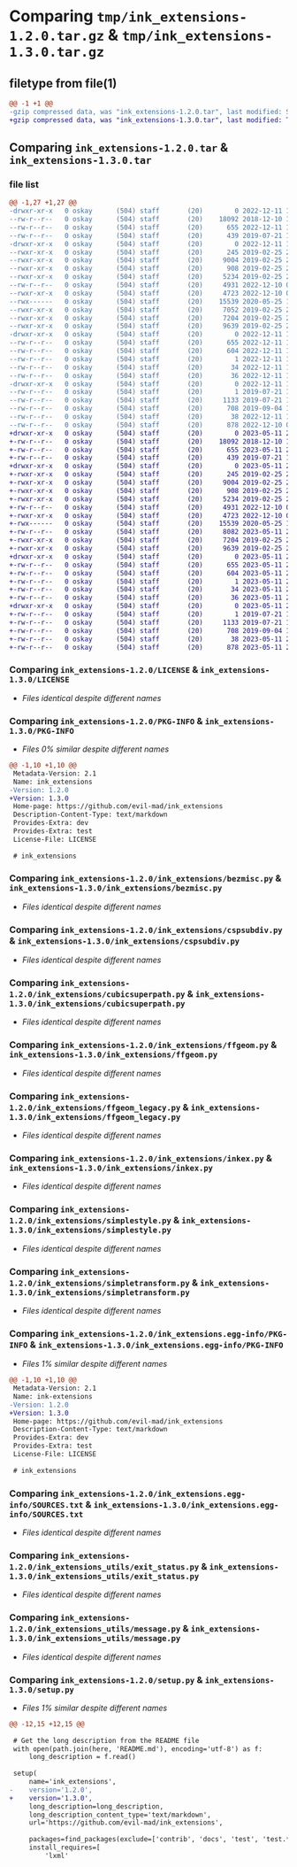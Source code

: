 # Comparing `tmp/ink_extensions-1.2.0.tar.gz` & `tmp/ink_extensions-1.3.0.tar.gz`

## filetype from file(1)

```diff
@@ -1 +1 @@
-gzip compressed data, was "ink_extensions-1.2.0.tar", last modified: Sun Dec 11 19:29:40 2022, max compression
+gzip compressed data, was "ink_extensions-1.3.0.tar", last modified: Thu May 11 22:01:19 2023, max compression
```

## Comparing `ink_extensions-1.2.0.tar` & `ink_extensions-1.3.0.tar`

### file list

```diff
@@ -1,27 +1,27 @@
-drwxr-xr-x   0 oskay      (504) staff       (20)        0 2022-12-11 19:29:40.963245 ink_extensions-1.2.0/
--rw-r--r--   0 oskay      (504) staff       (20)    18092 2018-12-10 18:38:07.000000 ink_extensions-1.2.0/LICENSE
--rw-r--r--   0 oskay      (504) staff       (20)      655 2022-12-11 19:29:40.963121 ink_extensions-1.2.0/PKG-INFO
--rw-r--r--   0 oskay      (504) staff       (20)      439 2019-07-21 17:18:17.000000 ink_extensions-1.2.0/README.md
-drwxr-xr-x   0 oskay      (504) staff       (20)        0 2022-12-11 19:29:40.961658 ink_extensions-1.2.0/ink_extensions/
--rwxr-xr-x   0 oskay      (504) staff       (20)      245 2019-02-25 23:13:22.000000 ink_extensions-1.2.0/ink_extensions/__init__.py
--rwxr-xr-x   0 oskay      (504) staff       (20)     9004 2019-02-25 23:13:22.000000 ink_extensions-1.2.0/ink_extensions/bezmisc.py
--rwxr-xr-x   0 oskay      (504) staff       (20)      908 2019-02-25 23:13:22.000000 ink_extensions-1.2.0/ink_extensions/cspsubdiv.py
--rwxr-xr-x   0 oskay      (504) staff       (20)     5234 2019-02-25 23:13:22.000000 ink_extensions-1.2.0/ink_extensions/cubicsuperpath.py
--rw-r--r--   0 oskay      (504) staff       (20)     4931 2022-12-10 02:00:22.000000 ink_extensions-1.2.0/ink_extensions/ffgeom.py
--rwxr-xr-x   0 oskay      (504) staff       (20)     4723 2022-12-10 01:58:22.000000 ink_extensions-1.2.0/ink_extensions/ffgeom_legacy.py
--rwx------   0 oskay      (504) staff       (20)    15539 2020-05-25 16:20:11.000000 ink_extensions-1.2.0/ink_extensions/inkex.py
--rwxr-xr-x   0 oskay      (504) staff       (20)     7052 2019-02-25 23:13:22.000000 ink_extensions-1.2.0/ink_extensions/simplepath.py
--rwxr-xr-x   0 oskay      (504) staff       (20)     7204 2019-02-25 23:13:22.000000 ink_extensions-1.2.0/ink_extensions/simplestyle.py
--rwxr-xr-x   0 oskay      (504) staff       (20)     9639 2019-02-25 23:13:22.000000 ink_extensions-1.2.0/ink_extensions/simpletransform.py
-drwxr-xr-x   0 oskay      (504) staff       (20)        0 2022-12-11 19:29:40.962389 ink_extensions-1.2.0/ink_extensions.egg-info/
--rw-r--r--   0 oskay      (504) staff       (20)      655 2022-12-11 19:29:40.000000 ink_extensions-1.2.0/ink_extensions.egg-info/PKG-INFO
--rw-r--r--   0 oskay      (504) staff       (20)      604 2022-12-11 19:29:40.000000 ink_extensions-1.2.0/ink_extensions.egg-info/SOURCES.txt
--rw-r--r--   0 oskay      (504) staff       (20)        1 2022-12-11 19:29:40.000000 ink_extensions-1.2.0/ink_extensions.egg-info/dependency_links.txt
--rw-r--r--   0 oskay      (504) staff       (20)       34 2022-12-11 19:29:40.000000 ink_extensions-1.2.0/ink_extensions.egg-info/requires.txt
--rw-r--r--   0 oskay      (504) staff       (20)       36 2022-12-11 19:29:40.000000 ink_extensions-1.2.0/ink_extensions.egg-info/top_level.txt
-drwxr-xr-x   0 oskay      (504) staff       (20)        0 2022-12-11 19:29:40.962923 ink_extensions-1.2.0/ink_extensions_utils/
--rw-r--r--   0 oskay      (504) staff       (20)        1 2019-07-21 17:18:17.000000 ink_extensions-1.2.0/ink_extensions_utils/__init__.py
--rw-r--r--   0 oskay      (504) staff       (20)     1133 2019-07-21 17:18:17.000000 ink_extensions-1.2.0/ink_extensions_utils/exit_status.py
--rw-r--r--   0 oskay      (504) staff       (20)      708 2019-09-04 16:43:48.000000 ink_extensions-1.2.0/ink_extensions_utils/message.py
--rw-r--r--   0 oskay      (504) staff       (20)       38 2022-12-11 19:29:40.963284 ink_extensions-1.2.0/setup.cfg
--rw-r--r--   0 oskay      (504) staff       (20)      878 2022-12-10 02:46:08.000000 ink_extensions-1.2.0/setup.py
+drwxr-xr-x   0 oskay      (504) staff       (20)        0 2023-05-11 22:01:19.136350 ink_extensions-1.3.0/
+-rw-r--r--   0 oskay      (504) staff       (20)    18092 2018-12-10 18:38:07.000000 ink_extensions-1.3.0/LICENSE
+-rw-r--r--   0 oskay      (504) staff       (20)      655 2023-05-11 22:01:19.136163 ink_extensions-1.3.0/PKG-INFO
+-rw-r--r--   0 oskay      (504) staff       (20)      439 2019-07-21 17:18:17.000000 ink_extensions-1.3.0/README.md
+drwxr-xr-x   0 oskay      (504) staff       (20)        0 2023-05-11 22:01:19.134243 ink_extensions-1.3.0/ink_extensions/
+-rwxr-xr-x   0 oskay      (504) staff       (20)      245 2019-02-25 23:13:22.000000 ink_extensions-1.3.0/ink_extensions/__init__.py
+-rwxr-xr-x   0 oskay      (504) staff       (20)     9004 2019-02-25 23:13:22.000000 ink_extensions-1.3.0/ink_extensions/bezmisc.py
+-rwxr-xr-x   0 oskay      (504) staff       (20)      908 2019-02-25 23:13:22.000000 ink_extensions-1.3.0/ink_extensions/cspsubdiv.py
+-rwxr-xr-x   0 oskay      (504) staff       (20)     5234 2019-02-25 23:13:22.000000 ink_extensions-1.3.0/ink_extensions/cubicsuperpath.py
+-rw-r--r--   0 oskay      (504) staff       (20)     4931 2022-12-10 02:00:22.000000 ink_extensions-1.3.0/ink_extensions/ffgeom.py
+-rwxr-xr-x   0 oskay      (504) staff       (20)     4723 2022-12-10 01:58:22.000000 ink_extensions-1.3.0/ink_extensions/ffgeom_legacy.py
+-rwx------   0 oskay      (504) staff       (20)    15539 2020-05-25 16:20:11.000000 ink_extensions-1.3.0/ink_extensions/inkex.py
+-rw-r--r--   0 oskay      (504) staff       (20)     8082 2023-05-11 21:51:53.000000 ink_extensions-1.3.0/ink_extensions/simplepath.py
+-rwxr-xr-x   0 oskay      (504) staff       (20)     7204 2019-02-25 23:13:22.000000 ink_extensions-1.3.0/ink_extensions/simplestyle.py
+-rwxr-xr-x   0 oskay      (504) staff       (20)     9639 2019-02-25 23:13:22.000000 ink_extensions-1.3.0/ink_extensions/simpletransform.py
+drwxr-xr-x   0 oskay      (504) staff       (20)        0 2023-05-11 22:01:19.135055 ink_extensions-1.3.0/ink_extensions.egg-info/
+-rw-r--r--   0 oskay      (504) staff       (20)      655 2023-05-11 22:01:19.000000 ink_extensions-1.3.0/ink_extensions.egg-info/PKG-INFO
+-rw-r--r--   0 oskay      (504) staff       (20)      604 2023-05-11 22:01:19.000000 ink_extensions-1.3.0/ink_extensions.egg-info/SOURCES.txt
+-rw-r--r--   0 oskay      (504) staff       (20)        1 2023-05-11 22:01:19.000000 ink_extensions-1.3.0/ink_extensions.egg-info/dependency_links.txt
+-rw-r--r--   0 oskay      (504) staff       (20)       34 2023-05-11 22:01:19.000000 ink_extensions-1.3.0/ink_extensions.egg-info/requires.txt
+-rw-r--r--   0 oskay      (504) staff       (20)       36 2023-05-11 22:01:19.000000 ink_extensions-1.3.0/ink_extensions.egg-info/top_level.txt
+drwxr-xr-x   0 oskay      (504) staff       (20)        0 2023-05-11 22:01:19.135920 ink_extensions-1.3.0/ink_extensions_utils/
+-rw-r--r--   0 oskay      (504) staff       (20)        1 2019-07-21 17:18:17.000000 ink_extensions-1.3.0/ink_extensions_utils/__init__.py
+-rw-r--r--   0 oskay      (504) staff       (20)     1133 2019-07-21 17:18:17.000000 ink_extensions-1.3.0/ink_extensions_utils/exit_status.py
+-rw-r--r--   0 oskay      (504) staff       (20)      708 2019-09-04 16:43:48.000000 ink_extensions-1.3.0/ink_extensions_utils/message.py
+-rw-r--r--   0 oskay      (504) staff       (20)       38 2023-05-11 22:01:19.136419 ink_extensions-1.3.0/setup.cfg
+-rw-r--r--   0 oskay      (504) staff       (20)      878 2023-05-11 21:51:53.000000 ink_extensions-1.3.0/setup.py
```

### Comparing `ink_extensions-1.2.0/LICENSE` & `ink_extensions-1.3.0/LICENSE`

 * *Files identical despite different names*

### Comparing `ink_extensions-1.2.0/PKG-INFO` & `ink_extensions-1.3.0/PKG-INFO`

 * *Files 0% similar despite different names*

```diff
@@ -1,10 +1,10 @@
 Metadata-Version: 2.1
 Name: ink_extensions
-Version: 1.2.0
+Version: 1.3.0
 Home-page: https://github.com/evil-mad/ink_extensions
 Description-Content-Type: text/markdown
 Provides-Extra: dev
 Provides-Extra: test
 License-File: LICENSE
 
 # ink_extensions
```

### Comparing `ink_extensions-1.2.0/ink_extensions/bezmisc.py` & `ink_extensions-1.3.0/ink_extensions/bezmisc.py`

 * *Files identical despite different names*

### Comparing `ink_extensions-1.2.0/ink_extensions/cspsubdiv.py` & `ink_extensions-1.3.0/ink_extensions/cspsubdiv.py`

 * *Files identical despite different names*

### Comparing `ink_extensions-1.2.0/ink_extensions/cubicsuperpath.py` & `ink_extensions-1.3.0/ink_extensions/cubicsuperpath.py`

 * *Files identical despite different names*

### Comparing `ink_extensions-1.2.0/ink_extensions/ffgeom.py` & `ink_extensions-1.3.0/ink_extensions/ffgeom.py`

 * *Files identical despite different names*

### Comparing `ink_extensions-1.2.0/ink_extensions/ffgeom_legacy.py` & `ink_extensions-1.3.0/ink_extensions/ffgeom_legacy.py`

 * *Files identical despite different names*

### Comparing `ink_extensions-1.2.0/ink_extensions/inkex.py` & `ink_extensions-1.3.0/ink_extensions/inkex.py`

 * *Files identical despite different names*

### Comparing `ink_extensions-1.2.0/ink_extensions/simplestyle.py` & `ink_extensions-1.3.0/ink_extensions/simplestyle.py`

 * *Files identical despite different names*

### Comparing `ink_extensions-1.2.0/ink_extensions/simpletransform.py` & `ink_extensions-1.3.0/ink_extensions/simpletransform.py`

 * *Files identical despite different names*

### Comparing `ink_extensions-1.2.0/ink_extensions.egg-info/PKG-INFO` & `ink_extensions-1.3.0/ink_extensions.egg-info/PKG-INFO`

 * *Files 1% similar despite different names*

```diff
@@ -1,10 +1,10 @@
 Metadata-Version: 2.1
 Name: ink-extensions
-Version: 1.2.0
+Version: 1.3.0
 Home-page: https://github.com/evil-mad/ink_extensions
 Description-Content-Type: text/markdown
 Provides-Extra: dev
 Provides-Extra: test
 License-File: LICENSE
 
 # ink_extensions
```

### Comparing `ink_extensions-1.2.0/ink_extensions.egg-info/SOURCES.txt` & `ink_extensions-1.3.0/ink_extensions.egg-info/SOURCES.txt`

 * *Files identical despite different names*

### Comparing `ink_extensions-1.2.0/ink_extensions_utils/exit_status.py` & `ink_extensions-1.3.0/ink_extensions_utils/exit_status.py`

 * *Files identical despite different names*

### Comparing `ink_extensions-1.2.0/ink_extensions_utils/message.py` & `ink_extensions-1.3.0/ink_extensions_utils/message.py`

 * *Files identical despite different names*

### Comparing `ink_extensions-1.2.0/setup.py` & `ink_extensions-1.3.0/setup.py`

 * *Files 1% similar despite different names*

```diff
@@ -12,15 +12,15 @@
 
 # Get the long description from the README file
 with open(path.join(here, 'README.md'), encoding='utf-8') as f:
     long_description = f.read()
 
 setup(
     name='ink_extensions',
-    version='1.2.0',
+    version='1.3.0',
     long_description=long_description,
     long_description_content_type='text/markdown',
     url='https://github.com/evil-mad/ink_extensions',
 
     packages=find_packages(exclude=['contrib', 'docs', 'test', 'test.*']),
     install_requires=[
         'lxml'
```

